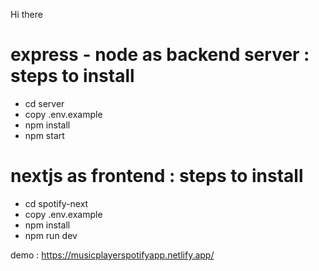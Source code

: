 Hi there

# express - node as backend server : steps to install
- cd server
- copy .env.example
- npm install
- npm start

# nextjs as frontend : steps to install
- cd spotify-next
- copy .env.example
- npm install
- npm run dev


demo : https://musicplayerspotifyapp.netlify.app/

